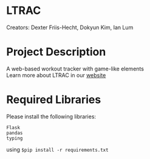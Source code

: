 # LTRAC
Creators: Dexter Friis-Hecht, Dokyun Kim, Ian Lum


# Project Description
A web-based workout tracker with game-like elements  
Learn more about LTRAC in our [website](https://olincollege.github.io/LTRAC/)


# Required Libraries
Please install the following libraries:

`Flask`  
`pandas`  
`typing`

using `$pip install -r requirements.txt`
